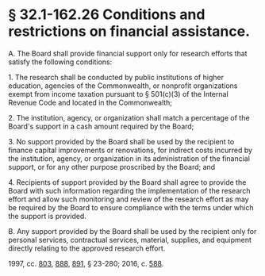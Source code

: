 # § 32.1-162.26 Conditions and restrictions on financial assistance.

<p>A. The Board shall provide financial support only for research efforts that satisfy the following conditions:</p><p>1. The research shall be conducted by public institutions of higher education, agencies of the Commonwealth, or nonprofit organizations exempt from income taxation pursuant to § 501(c)(3) of the Internal Revenue Code and located in the Commonwealth;</p><p>2. The institution, agency, or organization shall match a percentage of the Board's support in a cash amount required by the Board;</p><p>3. No support provided by the Board shall be used by the recipient to finance capital improvements or renovations, for indirect costs incurred by the institution, agency, or organization in its administration of the financial support, or for any other purpose proscribed by the Board; and</p><p>4. Recipients of support provided by the Board shall agree to provide the Board with such information regarding the implementation of the research effort and allow such monitoring and review of the research effort as may be required by the Board to ensure compliance with the terms under which the support is provided.</p><p>B. Any support provided by the Board shall be used by the recipient only for personal services, contractual services, material, supplies, and equipment directly relating to the approved research effort.</p><p>1997, cc. <a href='http://lis.virginia.gov/cgi-bin/legp604.exe?971+ful+CHAP0803'>803</a>, <a href='http://lis.virginia.gov/cgi-bin/legp604.exe?971+ful+CHAP0888'>888</a>, <a href='http://lis.virginia.gov/cgi-bin/legp604.exe?971+ful+CHAP0891'>891</a>, § 23-280; 2016, c. <a href='http://lis.virginia.gov/cgi-bin/legp604.exe?161+ful+CHAP0588'>588</a>.</p>